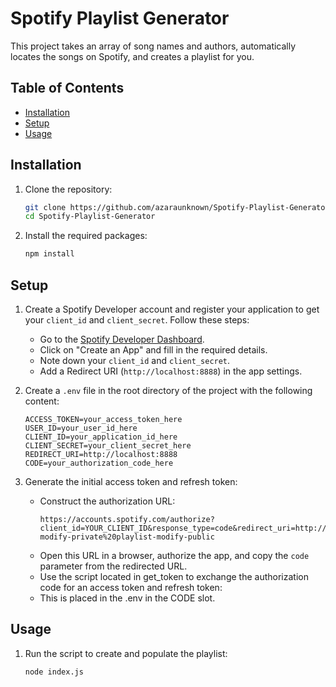 # Spotify Playlist Generator

This project takes an array of song names and authors, automatically locates the songs on Spotify, and creates a playlist for you.

## Table of Contents

- [Installation](#installation)
- [Setup](#setup)
- [Usage](#usage)

## Installation

1. Clone the repository:
    ```bash
    git clone https://github.com/azaraunknown/Spotify-Playlist-Generator.git
    cd Spotify-Playlist-Generator
    ```

2. Install the required packages:
    ```bash
    npm install
    ```

## Setup

1. Create a Spotify Developer account and register your application to get your `client_id` and `client_secret`. Follow these steps:
    - Go to the [Spotify Developer Dashboard](https://developer.spotify.com/dashboard/applications).
    - Click on "Create an App" and fill in the required details.
    - Note down your `client_id` and `client_secret`.
    - Add a Redirect URI (`http://localhost:8888`) in the app settings.

2. Create a `.env` file in the root directory of the project with the following content:
    ```plaintext
    ACCESS_TOKEN=your_access_token_here
    USER_ID=your_user_id_here
    CLIENT_ID=your_application_id_here
    CLIENT_SECRET=your_client_secret_here
    REDIRECT_URI=http://localhost:8888
    CODE=your_authorization_code_here
    ```

3. Generate the initial access token and refresh token:
    - Construct the authorization URL:
      ```plaintext
      https://accounts.spotify.com/authorize?client_id=YOUR_CLIENT_ID&response_type=code&redirect_uri=http://localhost:8888&scope=playlist-modify-private%20playlist-modify-public
      ```
    - Open this URL in a browser, authorize the app, and copy the `code` parameter from the redirected URL.
    - Use the script located in get_token to exchange the authorization code for an access token and refresh token:
    - This is placed in the .env in the CODE slot.

## Usage

1. Run the script to create and populate the playlist:
    ```bash
    node index.js
    ```
